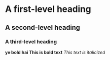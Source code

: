 # A first-level heading
## A second-level heading
### A third-level heading
**ye bold hai**
**This is bold text**
_This text is italicized_
